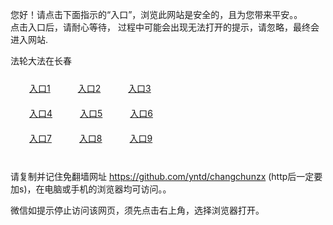 您好！请点击下面指示的“入口”，浏览此网站是安全的，且为您带来平安。。 <br/>
点击入口后，请耐心等待， 过程中可能会出现无法打开的提示，请忽略，最终会进入网站. </br>

法轮大法在长春<br/>
<div style="padding:10px"><a style="margin:20px" target="_blank" href="https://d2nw8gy6v6waa0.cloudfront.net/2Qpsp?ttkcwgb" id="ccLink1" rel="nofollow">入口1</a> <a target="_blank" style="margin:20px" href="https://d31zy60yfpy7hq.cloudfront.net/2Qpsp?bnrcbnzv" id="ccLink2" rel="nofollow">入口2</a> <a style="margin:20px" target="_blank" href="https://d2s0duzg13q9gp.cloudfront.net/2Qpsp?vxfeqboz" id="ccLink3" rel="nofollow">入口3</a></div>

<div style="padding:10px" ><a style="margin:20px" target="_blank" href="https://d2nw8gy6v6waa0.cloudfront.net/2Qpsp?ttkcwgb" id="ccLink4" rel="nofollow">入口4</a> <a style="margin:20px" href="https://d31zy60yfpy7hq.cloudfront.net/2Qpsp?bnrcbnzv" target="_blank" id="ccLink5" rel="nofollow">入口5</a> <a style="margin:20px" href="https://d2s0duzg13q9gp.cloudfront.net/2Qpsp?vxfeqboz" target="_blank" id="ccLink6" rel="nofollow">入口6</a></div>

<div style="padding:10px"><a style="margin:20px" target="_blank" href="https://d2nw8gy6v6waa0.cloudfront.net/2Qpsp?ttkcwgb" id="ccLink7" rel="nofollow">入口7</a> <a style="margin:20px" href="https://d31zy60yfpy7hq.cloudfront.net/2Qpsp?bnrcbnzv" target="_blank" id="ccLink8" rel="nofollow">入口8</a> <a style="margin:20px" target="_blank" href="https://d2s0duzg13q9gp.cloudfront.net/2Qpsp?vxfeqboz" id="ccLink9" rel="nofollow">入口9</a></div>

<br/>



请复制并记住免翻墙网址 https://github.com/yntd/changchunzx (http后一定要加s)，在电脑或手机的浏览器均可访问。。<br/>

微信如提示停止访问该网页，须先点击右上角，选择浏览器打开。
